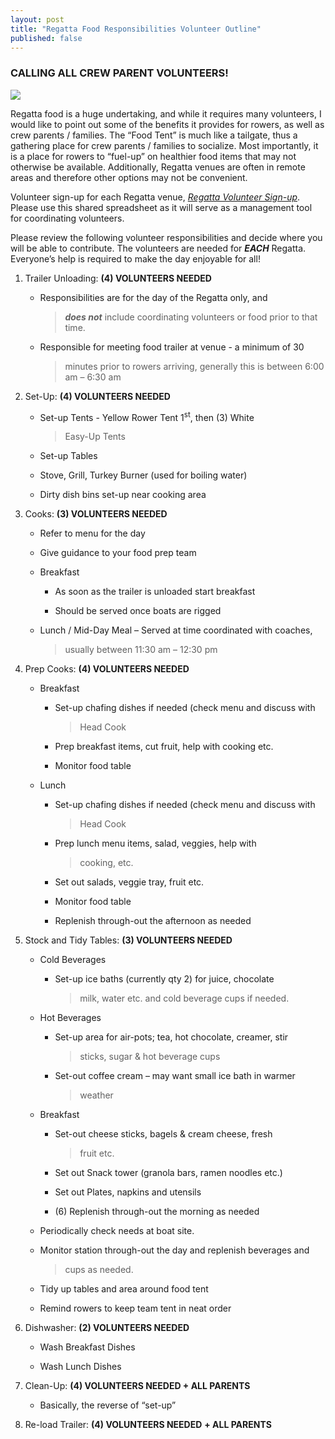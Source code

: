 ```yaml
---
layout: post  
title: "Regatta Food Responsibilities Volunteer Outline"
published: false
---
```


### CALLING ALL CREW PARENT VOLUNTEERS!

![](media/image01.png)

Regatta food is a huge undertaking, and while it requires many volunteers, I
would like to point out some of the benefits it provides for rowers, as well as
crew parents / families. The “Food Tent” is much like a tailgate, thus a
gathering place for crew parents / families to socialize. Most importantly, it
is a place for rowers to “fuel-up” on healthier food items that may not
otherwise be available. Additionally, Regatta venues are often in remote areas
and therefore other options may not be convenient.

Volunteer sign-up for each Regatta venue, [*Regatta Volunteer
Sign-up*](https://docs.google.com/spreadsheets/d/1wBP7PCc3eJluqOD8FODPnv07FYmErZf5WuvAyhM-rqg/edit#gid=995762576).
Please use this shared spreadsheet as it will serve as a management tool for
coordinating volunteers.

Please review the following volunteer responsibilities and decide where you will
be able to contribute. The volunteers are needed for ***EACH*** Regatta.
Everyone’s help is required to make the day enjoyable for all!

1.  Trailer Unloading: **(4) VOLUNTEERS NEEDED**

    -   Responsibilities are for the day of the Regatta only, and

        > ***does* *not*** include coordinating volunteers or food prior to
        > that time.

    -   Responsible for meeting food trailer at venue - a minimum of 30

        > minutes prior to rowers arriving, generally this is between 6:00 am –
        > 6:30 am

2.  Set-Up: **(4) VOLUNTEERS NEEDED**

    -   Set-up Tents - Yellow Rower Tent 1<sup>st</sup>, then (3) White

        > Easy-Up Tents

    -   Set-up Tables

    -   Stove, Grill, Turkey Burner (used for boiling water)

    -   Dirty dish bins set-up near cooking area

3.  Cooks: **(3) VOLUNTEERS NEEDED**

    -   Refer to menu for the day

    -   Give guidance to your food prep team

    -   Breakfast

        -   As soon as the trailer is unloaded start breakfast

        -   Should be served once boats are rigged

    -   Lunch / Mid-Day Meal – Served at time coordinated with coaches,

        > usually between 11:30 am – 12:30 pm

4.  Prep Cooks: **(4) VOLUNTEERS NEEDED**

    -   Breakfast

        -   Set-up chafing dishes if needed (check menu and discuss with

            > Head Cook

        -   Prep breakfast items, cut fruit, help with cooking etc.

        -   Monitor food table

    -   Lunch

        -   Set-up chafing dishes if needed (check menu and discuss with

            > Head Cook

        -   Prep lunch menu items, salad, veggies, help with

            > cooking, etc.

        -   Set out salads, veggie tray, fruit etc.

        -   Monitor food table

        -   Replenish through-out the afternoon as needed

5.  Stock and Tidy Tables: **(3) VOLUNTEERS NEEDED**

    -   Cold Beverages

        -   Set-up ice baths (currently qty 2) for juice, chocolate

            > milk, water etc. and cold beverage cups if needed.

    -   Hot Beverages

        -   Set-up area for air-pots; tea, hot chocolate, creamer, stir

            > sticks, sugar & hot beverage cups

        -   Set-out coffee cream – may want small ice bath in warmer

            > weather

    -   Breakfast

        -   Set-out cheese sticks, bagels & cream cheese, fresh

            > fruit etc.

        -   Set out Snack tower (granola bars, ramen noodles etc.)

        -   Set out Plates, napkins and utensils

        -   (6) Replenish through-out the morning as needed

    -   Periodically check needs at boat site.

    -   Monitor station through-out the day and replenish beverages and

        > cups as needed.

    -   Tidy up tables and area around food tent

    -   Remind rowers to keep team tent in neat order

6.  Dishwasher: **(2) VOLUNTEERS NEEDED**

    -   Wash Breakfast Dishes

    -   Wash Lunch Dishes

7.  Clean-Up: **(4) VOLUNTEERS NEEDED + ALL PARENTS**

    -   Basically, the reverse of “set-up”

8.  Re-load Trailer: **(4) VOLUNTEERS NEEDED** **+ ALL PARENTS**



